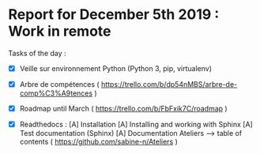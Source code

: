 # Report for December 5th 2019 : Work in remote

Tasks of the day :

-  [x] Veille sur environnement Python (Python 3, pip, virtualenv)
-  [x] Arbre de compétences ( https://trello.com/b/dp54nMBS/arbre-de-comp%C3%A9tences ) 
-  [x] Roadmap until March  ( https://trello.com/b/FbFxik7C/roadmap )
-  [x] Readthedocs :
       [A] Installation
       [A] Installing and working with Sphinx
       [A] Test documentation (Sphinx)
       [A] Documentation Ateliers --> table of contents ( https://github.com/sabine-n/Ateliers )
  